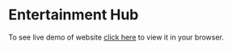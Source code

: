 # Entertainment Hub
To see live demo of website [click here](https://entertainment-hub-movie.netlify.app/) to view it in your browser.

